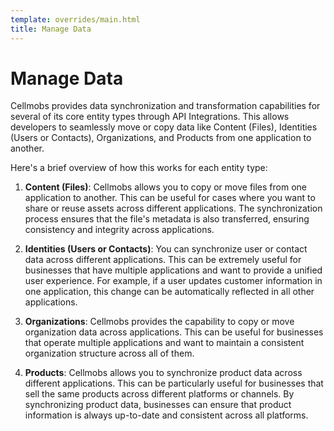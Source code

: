 ```yaml
---
template: overrides/main.html
title: Manage Data
---
```


# Manage Data

Cellmobs provides data synchronization and transformation capabilities for several of its core entity types through API Integrations. This allows developers to seamlessly move or copy data like Content (Files), Identities (Users or Contacts), Organizations, and Products from one application to another.

Here's a brief overview of how this works for each entity type:

1. **Content (Files)**: Cellmobs allows you to copy or move files from one application to another. This can be useful for cases where you want to share or reuse assets across different applications. The synchronization process ensures that the file's metadata is also transferred, ensuring consistency and integrity across applications.

2. **Identities (Users or Contacts)**: You can synchronize user or contact data across different applications. This can be extremely useful for businesses that have multiple applications and want to provide a unified user experience. For example, if a user updates customer information in one application, this change can be automatically reflected in all other applications.

3. **Organizations**: Cellmobs provides the capability to copy or move organization data across applications. This can be useful for businesses that operate multiple applications and want to maintain a consistent organization structure across all of them.

4. **Products**: Cellmobs allows you to synchronize product data across different applications. This can be particularly useful for businesses that sell the same products across different platforms or channels. By synchronizing product data, businesses can ensure that product information is always up-to-date and consistent across all platforms.

